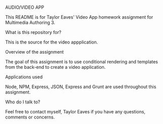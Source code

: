 AUDIO/VIDEO APP

This README is for Taylor Eaves' Video App homework assignment for Multimedia Authoring 3.

What is this repository for?

This is the source for the video appplication.

Overview of the assignment

The goal of this assignment is to use conditional rendering and templates from the back-end to create a video application.

Applications used

Node, NPM, Express, JSON, Express and Grunt are used throughout this assignment.

Who do I talk to?

Feel free to contact myself, Taylor Eaves if you have any questions, comments or concerns.

